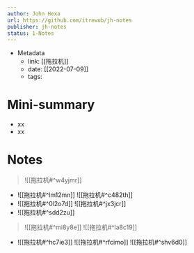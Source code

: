 ```yaml
---
author: John Hexa
url: https://github.com/itrewub/jh-notes
publisher: jh-notes
status: 1-Notes
---
```

- Metadata
	- link: [[拖拉机]]
	- date: [[2022-07-09]]
	- tags: 
# Mini-summary
- xx
- xx
# Notes
> ![[拖拉机#^w4yjmr]]
- ![[拖拉机#^lm12mn]]
![[拖拉机#^c482th]]
- ![[拖拉机#^0l2o7d]]
![[拖拉机#^jx3jcr]]
- ![[拖拉机#^sdd2zu]]

>![[拖拉机#^mi8y8e]]
>![[拖拉机#^la8c19]]
- ![[拖拉机#^hc7ie3]]
![[拖拉机#^rfcimo]]
![[拖拉机#^shv6d0]]